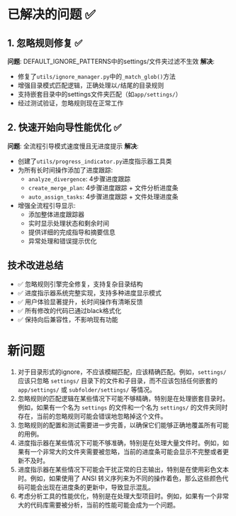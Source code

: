# 已解决的问题 ✅

## 1. 忽略规则修复 ✅
**问题**: DEFAULT_IGNORE_PATTERNS中的settings/文件夹过滤不生效
**解决**:
- 修复了`utils/ignore_manager.py`中的`_match_glob()`方法
- 增强目录模式匹配逻辑，正确处理以`/`结尾的目录规则
- 支持嵌套目录中的settings文件夹匹配（如`app/settings/`）
- 经过测试验证，忽略规则现在正常工作

## 2. 快速开始向导性能优化 ✅
**问题**: 全流程引导模式速度慢且无进度提示
**解决**:
- 创建了`utils/progress_indicator.py`进度指示器工具类
- 为所有长时间操作添加了进度跟踪:
  - `analyze_divergence`: 4步骤进度跟踪
  - `create_merge_plan`: 4步骤进度跟踪 + 文件分析进度条
  - `auto_assign_tasks`: 4步骤进度跟踪 + 文件处理进度条
- 增强全流程引导显示:
  - 添加整体进度跟踪器
  - 实时显示处理状态和剩余时间
  - 提供详细的完成指导和摘要信息
  - 异常处理和错误提示优化

## 技术改进总结
- ✅ 忽略规则引擎完全修复，支持复杂目录结构
- ✅ 进度指示器系统完整实现，支持多种进度显示模式
- ✅ 用户体验显著提升，长时间操作有清晰反馈
- ✅ 所有修改的代码已通过black格式化
- ✅ 保持向后兼容性，不影响现有功能

# 新问题
1. 对于目录形式的ignore，不应该模糊匹配，应该精确匹配。例如，`settings/` 应该只忽略 `settings/` 目录下的文件和子目录，而不应该包括任何嵌套的 `app/settings/` 或 `subfolder/settings/` 等情况。
2. 忽略规则的匹配逻辑在某些情况下可能不够精确，特别是在处理嵌套目录时。例如，如果有一个名为 `settings` 的文件和一个名为 `settings/` 的文件夹同时存在，当前的忽略规则可能会错误地忽略掉这个文件。
3. 忽略规则的配置和测试需要进一步完善，以确保它们能够正确地覆盖所有可能的用例。
4. 进度指示器在某些情况下可能不够准确，特别是在处理大量文件时。例如，如果有一个非常大的文件夹需要被忽略，当前的进度条可能会显示不完整或者更新不及时。
5. 进度指示器在某些情况下可能会干扰正常的日志输出，特别是在使用彩色文本时。例如，如果使用了 ANSI 转义序列来为不同的操作着色，那么这些颜色代码可能会出现在进度条的更新中，导致显示混乱。
6. 考虑分析工具的性能优化，特别是在处理大型项目时。例如，如果有一个非常大的代码库需要被分析，当前的性能可能会成为一个问题。